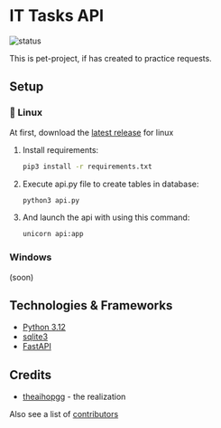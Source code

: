 # IT Tasks API

![status](https://img.shields.io/badge/status-active-green.svg)

This is pet-project, if has created to practice requests.

## Setup

### 🐧 Linux

At first, download the [latest release](https://github.com/TheAihopGG/pepe_manager_api/releases/latest) for linux

1. Install requirements:

    ```bash
    pip3 install -r requirements.txt
    ```

2. Execute api.py file to create tables in database:

    ```bash
    python3 api.py
    ```

3. And launch the api with using this command:

    ```bash
    unicorn api:app
    ```

### Windows

(soon)

## Technologies & Frameworks

- [Python 3.12](https://www.python.org/)
- [sqlite3](https://www.sqlite.org/)
- [FastAPI](https://fastapi.tiangolo.com/)

## Credits

- [theaihopgg](https://github.com/TheAihopGG) - the realization

Also see a list of [contributors](https://github.com/TheAihopGG/pepe_manager_api/graphs/contributors)
